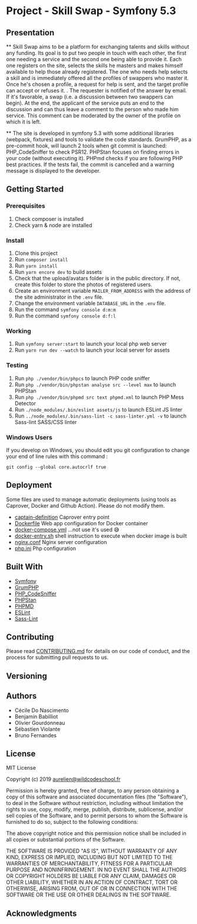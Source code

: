 # Project - Skill Swap - Symfony 5.3

## Presentation

**  Skill Swap aims to be a platform for exchanging talents and skills without any funding. Its goal is to put two people in touch with each other, the first one needing a service and the second one being able to provide it.
Each one registers on the site, selects the skills he masters and makes himself available to help those already registered.
The one who needs help selects a skill and is immediately offered all the profiles of swappers who master it.
Once he's chosen a profile, a request for help is sent, and the target profile can accept or refuses it. . The requester is notified of the answer by email. If it's favorable, a swap (i.e. a discussion between two swappers can begin).
At the end, the applicant of the service puts an end to the discussion and can thus leave a comment to the person who made him service. This comment can be moderated by the owner of the profile on which it is left.

**  The site is developed in symfony 5.3 with some additional libraries (webpack, fixtures) and tools to validate the code standards.
GrumPHP, as a pre-commit hook, will launch 2 tools when git commit is launched:
PHP_CodeSniffer to check PSR12.
PHPStan focuses on finding errors in your code (without executing it).
PHPmd checks if you are following PHP best practices.
If the tests fail, the commit is cancelled and a warning message is displayed to the developer.

 
## Getting Started

### Prerequisites

1. Check composer is installed
2. Check yarn & node are installed

### Install

1. Clone this project
2. Run `composer install`
3. Run `yarn install`
4. Run `yarn encore dev` to build assets
5. Check that the upload/avatars folder is in the public directory. If not, create this folder to store the photos of registered users.
6. Create an environment variable `MAILER_FROM_ADDRESS` with the address of the site administrator in the `.env` file.
7. Change the environment variable `DATABASE_URL` in the `.env` file.
8. Run the command `symfony console d:m:m`
9. Run the command `symfony console d:f:l`

### Working

1. Run `symfony server:start` to launch your local php web server
2. Run `yarn run dev --watch` to launch your local server for assets

### Testing

1. Run `php ./vendor/bin/phpcs` to launch PHP code sniffer
2. Run `php ./vendor/bin/phpstan analyse src --level max` to launch PHPStan
3. Run `php ./vendor/bin/phpmd src text phpmd.xml` to launch PHP Mess Detector
3. Run `./node_modules/.bin/eslint assets/js` to launch ESLint JS linter
3. Run `../node_modules/.bin/sass-lint -c sass-linter.yml -v` to launch Sass-lint SASS/CSS linter

### Windows Users

If you develop on Windows, you should edit you git configuration to change your end of line rules with this command :

`git config --global core.autocrlf true`

## Deployment

Some files are used to manage automatic deployments (using tools as Caprover, Docker and Github Action). Please do not modify them.

* [captain-definition](https://github.com/WildCodeSchool/sf4-pjt3-starter-kit/blob/master/captain-definition) Caprover entry point
* [Dockerfile](https://github.com/WildCodeSchool/sf4-pjt3-starter-kit/blob/master/Dockerfile) Web app configuration for Docker container
* [docker-compose.yml](https://github.com/WildCodeSchool/sf4-pjt3-starter-kit/blob/master/docker-compose.yml) ...not use it's used 😅
* [docker-entry.sh](https://github.com/WildCodeSchool/sf4-pjt3-starter-kit/blob/master/docker-entry.sh) shell instruction to execute when docker image is built
* [nginx.conf](https://github.com/WildCodeSchool/sf4-pjt3-starter-kit/blob/master/nginx.conf) Nginx server configuration
* [php.ini](https://github.com/WildCodeSchool/sf4-pjt3-starter-kit/blob/master/php.ini) Php configuration


## Built With

* [Symfony](https://github.com/symfony/symfony)
* [GrumPHP](https://github.com/phpro/grumphp)
* [PHP_CodeSniffer](https://github.com/squizlabs/PHP_CodeSniffer)
* [PHPStan](https://github.com/phpstan/phpstan)
* [PHPMD](http://phpmd.org)
* [ESLint](https://eslint.org/)
* [Sass-Lint](https://github.com/sasstools/sass-lint)



## Contributing

Please read [CONTRIBUTING.md](https://gist.github.com/PurpleBooth/b24679402957c63ec426) for details on our code of conduct, and the process for submitting pull requests to us.

## Versioning


## Authors

- Cécile Do Nascimento
- Benjamin Babilliot
- Olivier Gourdonneau
- Sébastien Violante
- Bruno Fernandes


## License

MIT License

Copyright (c) 2019 aurelien@wildcodeschool.fr

Permission is hereby granted, free of charge, to any person obtaining a copy
of this software and associated documentation files (the "Software"), to deal
in the Software without restriction, including without limitation the rights
to use, copy, modify, merge, publish, distribute, sublicense, and/or sell
copies of the Software, and to permit persons to whom the Software is
furnished to do so, subject to the following conditions:

The above copyright notice and this permission notice shall be included in all
copies or substantial portions of the Software.

THE SOFTWARE IS PROVIDED "AS IS", WITHOUT WARRANTY OF ANY KIND, EXPRESS OR
IMPLIED, INCLUDING BUT NOT LIMITED TO THE WARRANTIES OF MERCHANTABILITY,
FITNESS FOR A PARTICULAR PURPOSE AND NONINFRINGEMENT. IN NO EVENT SHALL THE
AUTHORS OR COPYRIGHT HOLDERS BE LIABLE FOR ANY CLAIM, DAMAGES OR OTHER
LIABILITY, WHETHER IN AN ACTION OF CONTRACT, TORT OR OTHERWISE, ARISING FROM,
OUT OF OR IN CONNECTION WITH THE SOFTWARE OR THE USE OR OTHER DEALINGS IN THE
SOFTWARE.

## Acknowledgments

